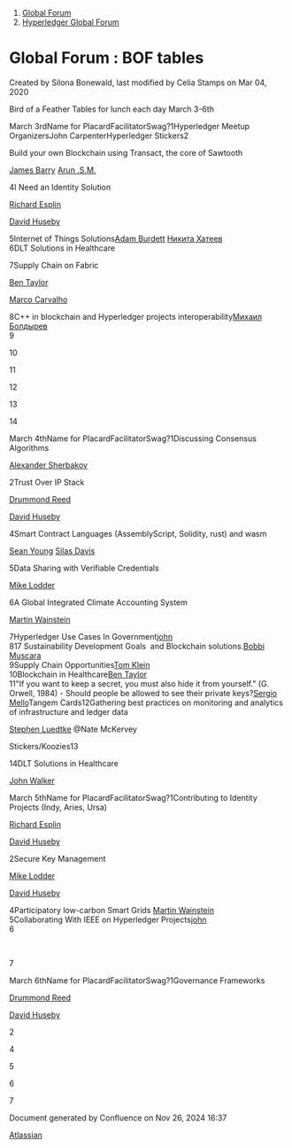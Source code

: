 1. [Global Forum](index.html)
2. [Hyperledger Global Forum](Hyperledger-Global-Forum_22708231.html)

# Global Forum : BOF tables

Created by Silona Bonewald, last modified by Celia Stamps on Mar 04, 2020

Bird of a Feather Tables for lunch each day March 3-6th

March 3rdName for PlacardFacilitatorSwag?1Hyperledger Meetup OrganizersJohn CarpenterHyperledger Stickers2

Build your own Blockchain using Transact, the core of Sawtooth

[James Barry](https://lf-hyperledger.atlassian.net/wiki/people/5eac6d069ce9ee0b8957d517?ref=confluence) [Arun .S.M.](https://lf-hyperledger.atlassian.net/wiki/people/621a0e5097d313006ba7386a?ref=confluence)

4I Need an Identity Solution

[Richard Esplin](https://lf-hyperledger.atlassian.net/wiki/people/712020:8b35bfaa-715c-4137-8dbd-c4fdab87b671?ref=confluence)

[David Huseby](https://lf-hyperledger.atlassian.net/wiki/people/5c81ef6e187e8e0b95b0b1e9?ref=confluence)

5Internet of Things Solutions[Adam Burdett](https://lf-hyperledger.atlassian.net/wiki/people/557058:089ba491-66a4-4ec7-a78b-6be560fa21ca?ref=confluence) [Никита Хатеев](https://lf-hyperledger.atlassian.net/wiki/people/5b2285d1afb2dd2d8028bc59?ref=confluence)  
6DLT Solutions in Healthcare

7Supply Chain on Fabric

[Ben Taylor](https://lf-hyperledger.atlassian.net/wiki/people/5e0f9bdd3ebba10e937f2211?ref=confluence)

[Marco Carvalho](https://lf-hyperledger.atlassian.net/wiki/people/557058:4cff2b51-6a96-4008-a791-cafdca95efd1?ref=confluence)

8C++ in blockchain and Hyperledger projects interoperability[Михаил Болдырев](https://lf-hyperledger.atlassian.net/wiki/people/557058:584193b8-9303-4b5a-8cb3-8153294c8cc2?ref=confluence)  
9

10

11

12

13

14

March 4thName for PlacardFacilitatorSwag?1Discussing Consensus Algorithms

[Alexander Sherbakov](https://lf-hyperledger.atlassian.net/wiki/people/557058:a955b109-9f8c-405c-9f96-0903d4de8c46?ref=confluence)

2Trust Over IP Stack

[Drummond Reed](https://lf-hyperledger.atlassian.net/wiki/people/70121:f3a4c542-f887-49b3-aac9-7374b4da8e1d?ref=confluence)

[David Huseby](https://lf-hyperledger.atlassian.net/wiki/people/5c81ef6e187e8e0b95b0b1e9?ref=confluence)

4Smart Contract Languages (AssemblyScript, Solidity, rust) and wasm

[Sean Young](https://lf-hyperledger.atlassian.net/wiki/people/5cc8a4189e366e0e6582a2da?ref=confluence) [Silas Davis](https://lf-hyperledger.atlassian.net/wiki/people/712020:d55a403b-c79b-4e5b-b125-198c40708e53?ref=confluence)

5Data Sharing with Verifiable Credentials

[Mike Lodder](https://lf-hyperledger.atlassian.net/wiki/people/557058:23b28066-a30e-4a6b-9b86-34dae49fd7f0?ref=confluence)

6A Global Integrated Climate Accounting System

[Martin Wainstein](https://lf-hyperledger.atlassian.net/wiki/people/5af98bd1e608115790242590?ref=confluence)

7Hyperledger Use Cases In Government[john](https://lf-hyperledger.atlassian.net/wiki/people/5fca63d4aa1d30006f765542?ref=confluence)  
817 Sustainability Development Goals  and Blockchain solutions.[Bobbi Muscara](https://lf-hyperledger.atlassian.net/wiki/people/5c4cb1b7d8bbb7445c0a457e?ref=confluence)  
9Supply Chain Opportunities[Tom Klein](https://lf-hyperledger.atlassian.net/wiki/people/712020:622b9885-8d4d-413e-802d-49c09bde6d0b?ref=confluence)  
10Blockchain in Healthcare[Ben Taylor](https://lf-hyperledger.atlassian.net/wiki/people/5e0f9bdd3ebba10e937f2211?ref=confluence)  
11"If you want to keep a secret, you must also hide it from yourself." (G. Orwell, 1984) - Should people be allowed to see their private keys?[Sergio Mello](https://lf-hyperledger.atlassian.net/wiki/people/5d35d41f70e3c90c952f70a8?ref=confluence)Tangem Cards12Gathering best practices on monitoring and analytics of infrastructure and ledger data

[Stephen Luedtke](https://lf-hyperledger.atlassian.net/wiki/people/557058:d36f0f00-ab9a-457c-a0a2-8880c3c3b14e?ref=confluence) @Nate McKervey

Stickers/Koozies13

14DLT Solutions in Healthcare

[John Walker](https://lf-hyperledger.atlassian.net/wiki/people/557058:03ab9bb6-6638-44f2-a789-993fbadfe747?ref=confluence)

March 5thName for PlacardFacilitatorSwag?1Contributing to Identity Projects (Indy, Aries, Ursa)

[Richard Esplin](https://lf-hyperledger.atlassian.net/wiki/people/712020:8b35bfaa-715c-4137-8dbd-c4fdab87b671?ref=confluence)

[David Huseby](https://lf-hyperledger.atlassian.net/wiki/people/5c81ef6e187e8e0b95b0b1e9?ref=confluence)

2Secure Key Management

[Mike Lodder](https://lf-hyperledger.atlassian.net/wiki/people/557058:23b28066-a30e-4a6b-9b86-34dae49fd7f0?ref=confluence)

[David Huseby](https://lf-hyperledger.atlassian.net/wiki/people/5c81ef6e187e8e0b95b0b1e9?ref=confluence)

4Participatory low-carbon Smart Grids [Martin Wainstein](https://lf-hyperledger.atlassian.net/wiki/people/5af98bd1e608115790242590?ref=confluence)  
5Collaborating With IEEE on Hyperledger Projects[john](https://lf-hyperledger.atlassian.net/wiki/people/5fca63d4aa1d30006f765542?ref=confluence)  
6

 

7

March 6thName for PlacardFacilitatorSwag?1Governance Frameworks

[Drummond Reed](https://lf-hyperledger.atlassian.net/wiki/people/70121:f3a4c542-f887-49b3-aac9-7374b4da8e1d?ref=confluence)

[David Huseby](https://lf-hyperledger.atlassian.net/wiki/people/5c81ef6e187e8e0b95b0b1e9?ref=confluence)

2

4

5

6

7

Document generated by Confluence on Nov 26, 2024 16:37

[Atlassian](http://www.atlassian.com/)
